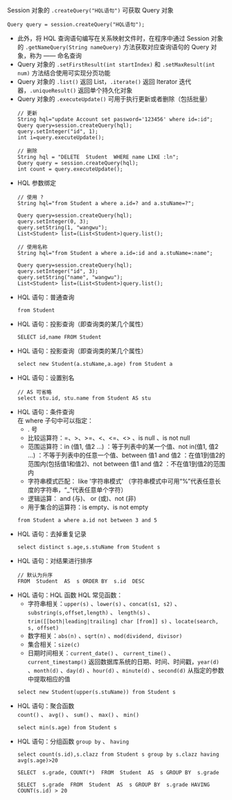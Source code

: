 Session 对象的 `.createQuery("HQL语句")` 可获取 Query 对象
```
Query query = session.createQuery("HQL语句");
```
* 此外，将 HQL 查询语句编写在关系映射文件时，在程序中通过 Session 对象的 `.getNameQuery(String nameQuery)` 方法获取对应查询语句的 Query 对象，称为 —— 命名查询
* Query 对象的 `.setFirstResult(int startIndex)` 和 `.setMaxResult(int num)` 方法结合使用可实现分页功能
* Query 对象的 `.list()` 返回 List，`.iterate()` 返回 Iterator 迭代器，`.uniqueResult()` 返回单个持久化对象
* Query 对象的 `.executeUpdate()` 可用于执行更新或者删除（包括批量）
  ```
  // 更新
  String hql="update Account set password='123456' where id=:id";
  Query query=session.createQuery(hql);
  query.setInteger("id", 1);
  int i=query.executeUpdate();

  // 删除
  String hql = "DELETE  Student  WHERE name LIKE :ln";
  Query query = session.createQuery(hql);
  int count = query.executeUpdate();
  ```
* HQL 参数绑定
  ```
  // 使用 ?
  String hql="from Student a where a.id=? and a.stuName=?";

  Query query=session.createQuery(hql);
  query.setInteger(0, 3);
  query.setString(1, "wangwu");
  List<Student> list=(List<Student>)query.list();
  ```
  ```
  // 使用名称
  String hql="from Student a where a.id=:id and a.stuName=:name";

  Query query=session.createQuery(hql);
  query.setInteger("id", 3);
  query.setString("name", "wangwu");
  List<Student> list=(List<Student>)query.list();
  ```
* HQL 语句：普通查询
  ```
  from Student
  ```
* HQL 语句：投影查询（即查询类的某几个属性）
  ```
  SELECT id,name FROM Student
  ```
* HQL 语句：投影查询（即查询类的某几个属性）
  ```
  select new Student(a.stuName,a.age) from Student a
  ```
* HQL 语句：设置别名
  ```
  // AS 可省略
  select stu.id, stu.name from Student AS stu
  ```
* HQL 语句：条件查询    
  在 where 子句中可以指定：
    * . 号
    * 比较运算符：=、>、>=、<、<=、<> 、is null 、is not null
    * 范围运算符：in (值1, 值2 …) ：等于列表中的某一个值、not in(值1, 值2 …) ：不等于列表中的任意一个值、between 值1 and 值2 ：在值1到值2的范围内(包括值1和值2)、not between 值1 and 值2 ：不在值1到值2的范围内
    * 字符串模式匹配： like '字符串模式' （字符串模式中可用“%”代表任意长度的字符串，“\_”代表任意单个字符）
    * 逻辑运算： and (与)、 or (或)、not (非)
    * 用于集合的运算符：is empty、is not empty
  ```
  from Student a where a.id not between 3 and 5
  ```
* HQL 语句：去掉重复记录
  ```
  select distinct s.age,s.stuName from Student s
  ```
* HQL 语句：对结果进行排序
  ```
  // 默认为升序
  FROM  Student  AS  s ORDER BY  s.id  DESC
  ```
* HQL 语句：HQL 函数
  HQL 常见函数：
    * 字符串相关：`upper(s)` 、`lower(s)` 、`concat(s1, s2)` 、`substring(s,offset,length)` 、 `length(s)` 、`trim([[both|leading|trailing] char [from]] s)` 、`locate(search, s, offset)`
    * 数字相关：`abs(n)` 、`sqrt(n)` 、`mod(dividend, divisor)`
    * 集合相关：`size(c)`
    * 日期时间相关：`current_date()` 、 `current_time()` 、 `current_timestamp()` 返回数据库系统的日期、时间、时间戳，`year(d)` 、`month(d)` 、`day(d)` 、`hour(d)` 、`minute(d)` 、`second(d)` 从指定的参数中提取相应的值
  ```
  select new Student(upper(s.stuName)) from Student s
  ```
* HQL 语句：聚合函数    
  `count()` 、 `avg()` 、 `sum()` 、 `max()` 、 `min()`
  ```
  select min(s.age) from Student s
  ```
* HQL 语句：分组函数
  `group by` 、 `having`
  ```
  select count(s.id),s.clazz from Student s group by s.clazz having avg(s.age)>20

  SELECT  s.grade, COUNT(*)  FROM  Student  AS  s GROUP BY  s.grade

  SELECT  s.grade  FROM  Student  AS  s GROUP BY  s.grade HAVING  COUNT(s.id) > 20
  ```
